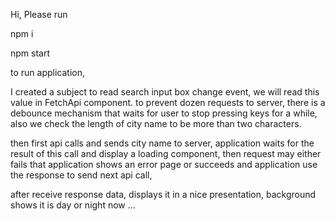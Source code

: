 Hi, Please run

npm i

npm start

to run application,

I created a subject to read search input box change event, we will read this value in FetchApi component.
to prevent dozen requests to server, there is a debounce mechanism that waits for user to stop pressing keys for a while, 
also we check the length of city name to be more than two characters.

then first api calls and sends city name to server, application waits for the result of this call and display a loading component, 
then request may either fails that application shows an error page or succeeds and application use the response to send next api call,

after receive response data, displays it in a nice presentation, background shows it is day or night now ...
